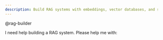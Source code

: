 ```yaml
---
description: Build RAG systems with embeddings, vector databases, and semantic search
---
```


@rag-builder

I need help building a RAG system. Please help me with:

